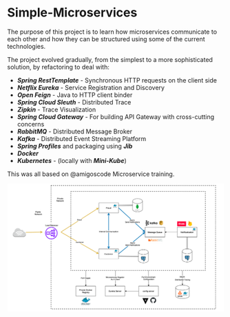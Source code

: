 # Simple-Microservices 

The purpose of this project is to learn how microservices communicate to each other and how they can be structured using some of the current technologies.

The project evolved gradually, from the simplest to a more sophisticated solution, by refactoring to deal with:
- ***Spring RestTemplate*** - Synchronous HTTP requests on the client side
- ***Netflix Eureka*** - Service Registration and Discovery
- ***Open Feign*** - Java to HTTP client binder
- ***Spring Cloud Sleuth*** - Distributed Trace
- ***Zipkin*** - Trace Visualization
- ***Spring Cloud Gateway*** - For building API Gateway with cross-cutting concerns
- ***RabbitMQ*** - Distributed Message Broker
- ***Kafka*** - Distributed Event Streaming Platform
- ***Spring Profiles*** and packaging using ***Jib***
- ***Docker***
- ***Kubernetes*** - (locally with ***Mini-Kube***)

This was all based on @amigoscode Microservice training.

![img.png](amigoscode-microservices-diagram.png)
